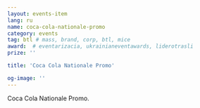 ```yaml
---
layout: events-item
lang: ru
name: coca-cola-nationale-promo
category: events
tag: btl # mass, brand, corp, btl, mice
award:  # eventarizacia, ukrainianeventawards, liderotrasli
prize: ''

title: 'Coca Cola Nationale Promo'

og-image: ''
---
```


Coca Cola Nationale Promo.
